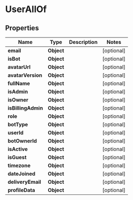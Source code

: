 

# UserAllOf


## Properties

Name | Type | Description | Notes
------------ | ------------- | ------------- | -------------
**email** | **Object** |  |  [optional]
**isBot** | **Object** |  |  [optional]
**avatarUrl** | **Object** |  |  [optional]
**avatarVersion** | **Object** |  |  [optional]
**fullName** | **Object** |  |  [optional]
**isAdmin** | **Object** |  |  [optional]
**isOwner** | **Object** |  |  [optional]
**isBillingAdmin** | **Object** |  |  [optional]
**role** | **Object** |  |  [optional]
**botType** | **Object** |  |  [optional]
**userId** | **Object** |  |  [optional]
**botOwnerId** | **Object** |  |  [optional]
**isActive** | **Object** |  |  [optional]
**isGuest** | **Object** |  |  [optional]
**timezone** | **Object** |  |  [optional]
**dateJoined** | **Object** |  |  [optional]
**deliveryEmail** | **Object** |  |  [optional]
**profileData** | **Object** |  |  [optional]



